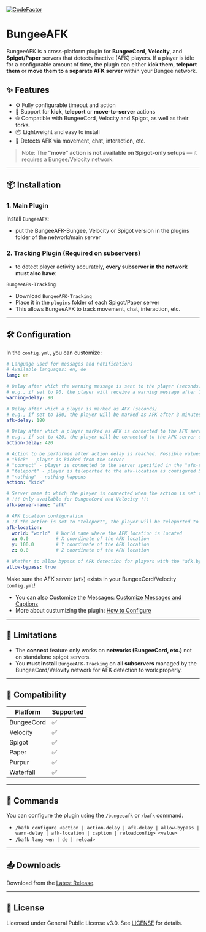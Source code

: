 [![CodeFactor](https://www.codefactor.io/repository/github/fameless9/bungeeafk/badge)](https://www.codefactor.io/repository/github/fameless9/bungeeafk)

# BungeeAFK

BungeeAFK is a cross-platform plugin for **BungeeCord**, **Velocity**, and **Spigot/Paper** servers that detects inactive (AFK) players. If a player is idle for a configurable amount of time, the plugin can either **kick them**, **teleport them** or **move them to a separate AFK server** within your Bungee network.

## ✨ Features

- ⚙️ Fully configurable timeout and action
- 🔀 Support for **kick**, **teleport** or **move-to-server** actions
- 🌐 Compatible with BungeeCord, Velocity and Spigot, as well as their forks.
- 📦 Lightweight and easy to install
- 🔗 Detects AFK via movement, chat, interaction, etc.

> Note: The **"move" action is not available on Spigot-only setups** — it requires a Bungee/Velocity network.

---

## 📦 Installation

### 1. Main Plugin

Install `BungeeAFK`:
- put the BungeeAFK-Bungee, Velocity or Spigot version in the plugins folder of the network/main server

### 2. Tracking Plugin (Required on subservers)
- to detect player activity accurately, **every subserver in the network must also have**:

```
BungeeAFK-Tracking
```

- Download `BungeeAFK-Tracking`
- Place it in the `plugins` folder of each Spigot/Paper server
- This allows BungeeAFK to track movement, chat, interaction, etc.

---

## 🛠️ Configuration

In the `config.yml`, you can customize:

```yaml
# Language used for messages and notifications
# Available languages: en, de
lang: en

# Delay after which the warning message is sent to the player (seconds) | Lang entry: "notification.afk_warning"
# e.g., if set to 90, the player will receive a warning message after 1 minute and 30 seconds of inactivity
warning-delay: 90

# Delay after which a player is marked as AFK (seconds)
# e.g., if set to 180, the player will be marked as AFK after 3 minutes of inactivity
afk-delay: 180

# Delay after which a player marked as AFK is connected to the AFK server (seconds)
# e.g., if set to 420, the player will be connected to the AFK server or kicked after 7 minutes of inactivity
action-delay: 420

# Action to be performed after action delay is reached. Possible values: "kick", "connect", "nothing".
# "kick" - player is kicked from the server
# "connect" - player is connected to the server specified in the "afk-server-name" option
# "teleport" - player is teleported to the afk-location as configured below
# "nothing" - nothing happens
action: "kick"

# Server name to which the player is connected when the action is set to "connect"
# !!! Only available for BungeeCord and Velocity !!!
afk-server-name: "afk"

# AFK Location configuration
# If the action is set to "teleport", the player will be teleported to this location
afk-location:
  world: "world"  # World name where the AFK location is located
  x: 0.0          # X coordinate of the AFK location
  y: 100.0        # Y coordinate of the AFK location
  z: 0.0          # Z coordinate of the AFK location

# Whether to allow bypass of AFK detection for players with the "afk.bypass" permission
allow-bypass: true
```

Make sure the AFK server (`afk`) exists in your BungeeCord/Velocity `config.yml`!

- You can also Customize the Messages: [Customize Messages and Captions](https://github.com/Fameless9/BungeeAFK/wiki/Custom-Messages)
- More about custumizing the plugin: [How to Configure](https://github.com/Fameless9/BungeeAFK/wiki/How-to-Configure)

---

## 🚫 Limitations

- The **connect** feature only works on **networks (BungeeCord, etc.)** not on standalone spigot servers.
- You **must install** `BungeeAFK-Tracking` on **all subservers** managed by the BungeeCord/Velovity network for AFK detection to work properly.

---

## 🔗 Compatibility

| Platform     | Supported |
|--------------|-----------|
| BungeeCord   | ✅        |
| Velocity     | ✅        |
| Spigot       | ✅        |
| Paper        | ✅        |
| Purpur       | ✅        |
| Waterfall    | ✅        |

---

## 📣 Commands
You can configure the plugin using the `/bungeeafk` or `/bafk` command.

- `/bafk configure <action | action-delay | afk-delay | allow-bypass | warn-delay | afk-location | caption | reloadconfig> <value>`
- `/bafk lang <en | de | reload>`

---

## 📥 Downloads

Download from the [Latest Release](https://github.com/Fameless9/BungeeAFK/releases/latest).

---

## 🧠 License

Licensed under General Public License v3.0. See [LICENSE](./LICENSE) for details.
